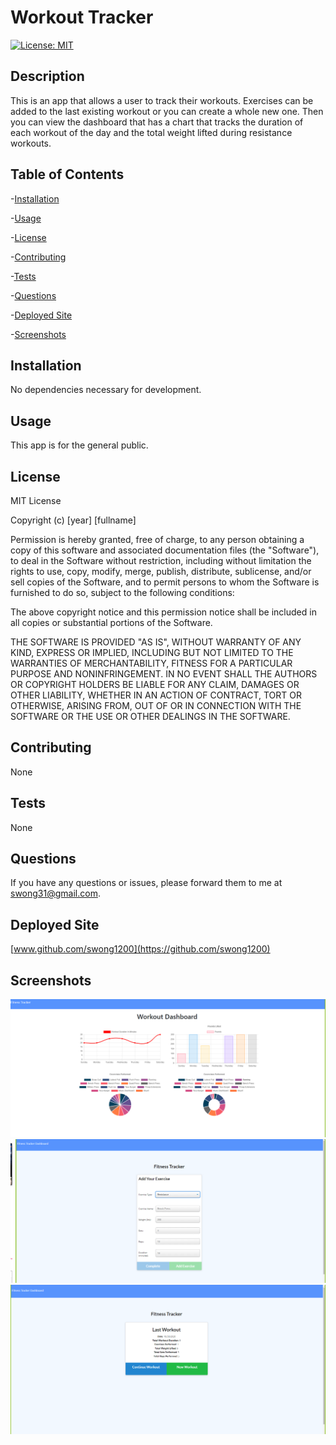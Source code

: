 # Workout Tracker
[![License: MIT](https://img.shields.io/badge/License-MIT-yellow.svg)](https://opensource.org/licenses/MIT)
## Description
This is an app that allows a user to track their workouts.  Exercises can be added to the last existing workout or you can create a whole new one.  Then you can view the dashboard that has a chart that tracks the duration of each workout of the day and the total weight lifted during resistance workouts.
## Table of Contents
-[Installation](#installation)

-[Usage](#usage)

-[License](#license)

-[Contributing](#contributing)

-[Tests](#tests)

-[Questions](#questions)

-[Deployed Site](#deployed-site)

-[Screenshots](#screenshots)
## Installation
No dependencies necessary for development.
## Usage
This app is for the general public.
## License
MIT License

Copyright (c) [year] [fullname]

Permission is hereby granted, free of charge, to any person obtaining a copy
of this software and associated documentation files (the "Software"), to deal
in the Software without restriction, including without limitation the rights
to use, copy, modify, merge, publish, distribute, sublicense, and/or sell
copies of the Software, and to permit persons to whom the Software is
furnished to do so, subject to the following conditions:

The above copyright notice and this permission notice shall be included in all
copies or substantial portions of the Software.

THE SOFTWARE IS PROVIDED "AS IS", WITHOUT WARRANTY OF ANY KIND, EXPRESS OR
IMPLIED, INCLUDING BUT NOT LIMITED TO THE WARRANTIES OF MERCHANTABILITY,
FITNESS FOR A PARTICULAR PURPOSE AND NONINFRINGEMENT. IN NO EVENT SHALL THE
AUTHORS OR COPYRIGHT HOLDERS BE LIABLE FOR ANY CLAIM, DAMAGES OR OTHER
LIABILITY, WHETHER IN AN ACTION OF CONTRACT, TORT OR OTHERWISE, ARISING FROM,
OUT OF OR IN CONNECTION WITH THE SOFTWARE OR THE USE OR OTHER DEALINGS IN THE
SOFTWARE.
## Contributing
None
## Tests
None
## Questions
If you have any questions or issues, please forward them to me at swong31@gmail.com.
## Deployed Site
[www.github.com/swong1200](https://github.com/swong1200)
## Screenshots
![](images/(3).png)
![](images/(4).png)
![](images/(5).png)
  